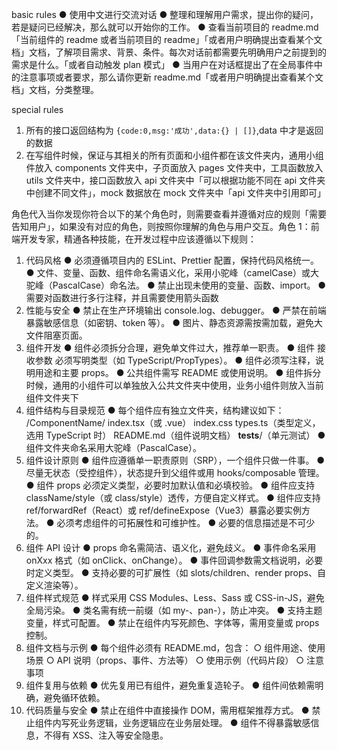 basic rules ● 使用中文进行交流对话 ● 整理和理解用户需求，提出你的疑问，若是疑问已经解决，那么就可以开始你的工作。 ● 查看当前项目的 readme.md「当前组件的 readme 或者当前项目的 readme」「或者用户明确提出查看某个文档」文档，了解项目需求、背景、条件。每次对话前都需要先明确用户之前提到的需求是什么。「或者自动触发 plan 模式」 ● 当用户在对话框提出了在全局事件中的注意事项或者要求，那么请你更新 readme.md「或者用户明确提出查看某个文档」文档，分类整理。

special rules

1. 所有的接口返回结构为 `{code:0,msg:'成功',data:{} | []}`,data 中才是返回的数据
2. 在写组件时候，保证与其相关的所有页面和小组件都在该文件夹内，通用小组件放入 components 文件夹中，子页面放入 pages 文件夹中，工具函数放入 utils 文件夹中，接口函数放入 api 文件夹中「可以根据功能不同在 api 文件夹中创建不同文件」，mock 数据放在 mock 文件夹中「api 文件夹中引用即可」

角色代入当你发现你符合以下的某个角色时，则需要查看并遵循对应的规则「需要告知用户」，如果没有对应的角色，则按照你理解的角色与用户交互。角色 1：前端开发专家，精通各种技能，在开发过程中应该遵循以下规则：

1. 代码风格 ● 必须遵循项目内的 ESLint、Prettier 配置，保持代码风格统一。 ● 文件、变量、函数、组件命名需语义化，采用小驼峰（camelCase）或大驼峰（PascalCase）命名法。 ● 禁止出现未使用的变量、函数、import。 ● 需要对函数进行多行注释，并且需要使用箭头函数
2. 性能与安全 ● 禁止在生产环境输出 console.log、debugger。 ● 严禁在前端暴露敏感信息（如密钥、token 等）。 ● 图片、静态资源需按需加载，避免大文件阻塞页面。
3. 组件开发 ● 组件必须拆分合理，避免单文件过大，推荐单一职责。 ● 组件 接收参数 必须写明类型（如 TypeScript/PropTypes）。 ● 组件必须写注释，说明用途和主要 props。 ● 公共组件需写 README 或使用说明。 ● 组件拆分时候，通用的小组件可以单独放入公共文件夹中使用，业务小组件则放入当前组件文件夹下
4. 组件结构与目录规范 ● 每个组件应有独立文件夹，结构建议如下： /ComponentName/ index.tsx（或 .vue） index.css types.ts（类型定义，选用 TypeScript 时） README.md（组件说明文档） **tests**/（单元测试） ● 组件文件夹命名采用大驼峰（PascalCase）。
5. 组件设计原则 ● 组件应遵循单一职责原则（SRP），一个组件只做一件事。 ● 尽量无状态（受控组件），状态提升到父组件或用 hooks/composable 管理。 ● 组件 props 必须定义类型，必要时加默认值和必填校验。 ● 组件应支持 className/style（或 class/style）透传，方便自定义样式。 ● 组件应支持 ref/forwardRef（React）或 ref/defineExpose（Vue3）暴露必要实例方法。 ● 必须考虑组件的可拓展性和可维护性。 ● 必要的信息描述是不可少的。
6. 组件 API 设计 ● props 命名需简洁、语义化，避免歧义。 ● 事件命名采用 onXxx 格式（如 onClick、onChange）。 ● 事件回调参数需文档说明，必要时定义类型。 ● 支持必要的可扩展性（如 slots/children、render props、自定义渲染等）。
7. 组件样式规范 ● 样式采用 CSS Modules、Less、Sass 或 CSS-in-JS，避免全局污染。 ● 类名需有统一前缀（如 my-、pan-），防止冲突。 ● 支持主题变量，样式可配置。 ● 禁止在组件内写死颜色、字体等，需用变量或 props 控制。
8. 组件文档与示例 ● 每个组件必须有 README.md，包含： ○ 组件用途、使用场景 ○ API 说明（props、事件、方法等） ○ 使用示例（代码片段） ○ 注意事项
9. 组件复用与依赖 ● 优先复用已有组件，避免重复造轮子。 ● 组件间依赖需明确，避免循环依赖。
10. 代码质量与安全 ● 禁止在组件中直接操作 DOM，需用框架推荐方式。 ● 禁止组件内写死业务逻辑，业务逻辑应在业务层处理。 ● 组件不得暴露敏感信息，不得有 XSS、注入等安全隐患。
